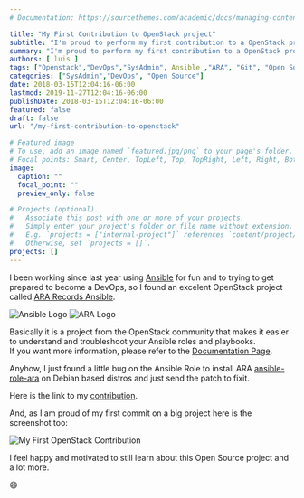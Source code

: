 ```yaml
---
# Documentation: https://sourcethemes.com/academic/docs/managing-content/

title: "My First Contribution to OpenStack project"
subtitle: "I'm proud to perform my first contribution to a OpenStack project"
summary: "I'm proud to perform my first contribution to a OpenStack project"
authors: [ luis ]
tags: ["Openstack","DevOps","SysAdmin", Ansible ,"ARA", "Git", "Open Source"]
categories: ["SysAdmin","DevOps", "Open Source"]
date: 2018-03-15T12:04:16-06:00
lastmod: 2019-11-27T12:04:16-06:00
publishDate: 2018-03-15T12:04:16-06:00
featured: false
draft: false
url: "/my-first-contribution-to-openstack"

# Featured image
# To use, add an image named `featured.jpg/png` to your page's folder.
# Focal points: Smart, Center, TopLeft, Top, TopRight, Left, Right, BottomLeft, Bottom, BottomRight.
image:
  caption: ""
  focal_point: ""
  preview_only: false

# Projects (optional).
#   Associate this post with one or more of your projects.
#   Simply enter your project's folder or file name without extension.
#   E.g. `projects = ["internal-project"]` references `content/project/deep-learning/index.md`.
#   Otherwise, set `projects = []`.
projects: []
---
```


I been working since last year using [Ansible](https://www.ansible.com/) for fun and to trying to get prepared to become a DevOps, so I found an excelent OpenStack project called [ARA Records Ansible](https://github.com/openstack/ara).

![Ansible Logo](/img/posts/my-first-contribution-to-openstack/Ansible-Logo.png)
![ARA Logo](/img/posts/my-first-contribution-to-openstack/ARA-Logo.png)

Basically it  is a project from the OpenStack community that makes it easier to understand and troubleshoot your Ansible roles and playbooks.  
If you want more information, please refer to the [Documentation Page](http://ara.readthedocs.io/en/latest/).  

Anyhow, I just found a little bug on the Ansible Role to install ARA [ansible-role-ara](https://git.openstack.org/cgit/openstack/ansible-role-ara/) on Debian based distros and just send the patch to fixit.  

Here is the link to my [contribution](https://git.openstack.org/cgit/openstack/ansible-role-ara/commit/).  

And, as I am proud of my first commit on a big project here is the screenshot too:  

![My First OpenStack Contribution](/img/posts/my-first-contribution-to-openstack/OpenStack-Contribution.png)

I feel happy and motivated to still learn about this Open Source project and a lot more.

:smile: